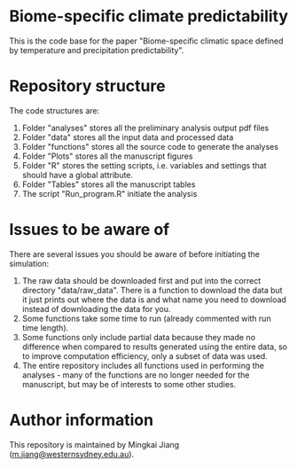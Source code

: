 # Biome-specific climate predictability

This is the code base for the paper "Biome-specific climatic space defined by temperature and precipitation predictability". 


# Repository structure
The code structures are:
1. Folder "analyses" stores all the preliminary analysis output pdf files
2. Folder "data" stores all the input data and processed data
3. Folder "functions" stores all the source code to generate the analyses
4. Folder "Plots" stores all the manuscript figures
5. Folder "R" stores the setting scripts, i.e. variables and settings that should have a global attribute. 
6. Folder "Tables" stores all the manuscript tables
7. The script "Run_program.R" initiate the analysis

# Issues to be aware of
There are several issues you should be aware of before initiating the simulation:
1. The raw data should be downloaded first and put into the correct directory "data/raw_data". There is a function
to download the data but it just prints out where the data is and what name you need to download instead of downloading the data for you.
2. Some functions take some time to run (already commented with run time length). 
3. Some functions only include partial data because they made no difference when compared to results generated using the entire data, so to improve computation efficiency, only a subset of data was used. 
4. The entire repository includes all functions used in performing the analyses - many of the functions are no longer needed for the manuscript, but may be of interests to some other studies. 


# Author information
This repository is maintained by Mingkai Jiang (m.jiang@westernsydney.edu.au). 
